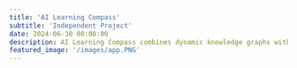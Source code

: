 ```yaml
---
title: 'AI Learning Compass'
subtitle: 'Independent Project'
date: 2024-06-30 00:00:00
description: AI Learning Compass combines dynamic knowledge graphs with GPT-powered content generation to create an intuitive, personalized learning experience for exploring artificial intelligence concepts. The R Shiny app visualizes complex AI topics through an interactive map while providing real-time, customized content based on user interests and expertise levels.
featured_image: '/images/app.PNG'
---
```


<!--
<h4> Unlocking the Essentials of Engineering Through Real-World Applications </h4>
<br>
<em>"My initiation into the STEM field took place through this transformative three-week residential <a href="https://cty.jhu.edu/programs/on-campus/courses/investigations-in-engineering-ienh"> summer program </a> at the University of California, Santa Cruz. The program immersed me in foundational engineering theories, which were immediately put to the test in tangible projects such as constructing bridges, designing roller coasters, and building hydraulic robots within set limitations. This experience catalyzed my passion for solving complex problems through engineering paradigms."</em>
<hr>
  
<h6> Key Milestones </h6>
> <b> Distinguished Scholar: </b>Achieved recognition as a JHU Center for Talented Youth (CTY) Advanced SET Scholar with Grand Honors. <br><br> <b> Award-Winning Performance: </b> Triumphed in the Hydraulic Robot challenge. <br><br> <b>Analytical Proficiency: </b> Gained firsthand experience in applying analytical skills to overcome engineering challenges. <br><br> <b>Global Exposure: </b> Collaborated with highly gifted students from around the globe, elevating my teamwork skills and cultural awareness in a university atmosphere.

<h6> Interpersonal Skills </h6>
> Team Collaboration, Ideation & Brainstorming, Project Planning, Self-Sufficiency

<h6> Technical Skill Set </h6>
> Practical Design & Analysis, Applied Engineering Concepts & Theories

---


<div class="gallery" data-columns="2">
	<img src="/images/cty.JPG">
	<img src="/images/cty-qual.JPG">
</div>


---
-->



